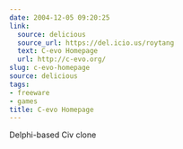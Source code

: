 ```yaml
---
date: 2004-12-05 09:20:25
link:
  source: delicious
  source_url: https://del.icio.us/roytang
  text: C-evo Homepage
  url: http://c-evo.org/
slug: c-evo-homepage
source: delicious
tags:
- freeware
- games
title: C-evo Homepage
---
```


Delphi-based Civ clone